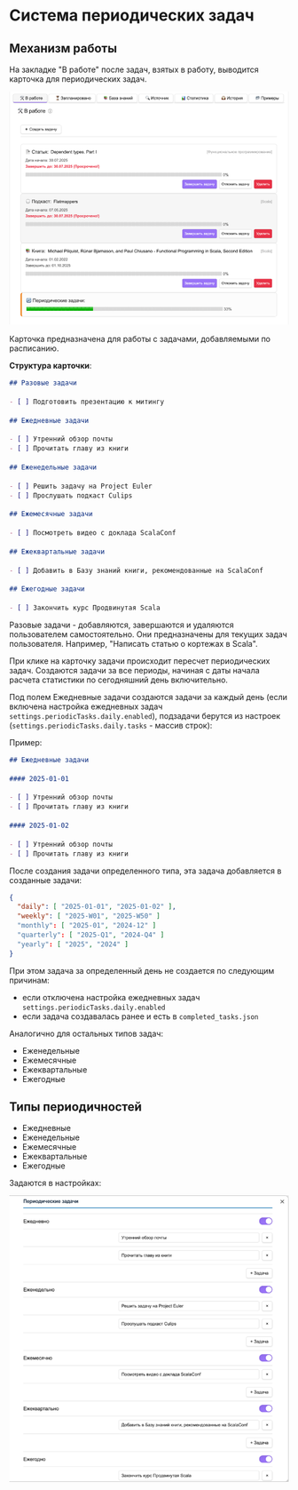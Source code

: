 # Система периодических задач

## Механизм работы

На закладке "В работе" после задач, взятых в работу, выводится карточка для периодических задач.

![Периодические задачи](images/periodicTask.png)

Карточка предназначена для работы с задачами, добавляемыми по расписанию.

**Структура карточки**:

```markdown
## Разовые задачи

- [ ] Подготовить презентацию к митингу
	
## Ежедневные задачи

- [ ] Утренний обзор почты
- [ ] Прочитать главу из книги

## Еженедельные задачи

- [ ] Решить задачу на Project Euler
- [ ] Прослушать подкаст Culips

## Ежемесячные задачи

- [ ] Посмотреть видео с доклада ScalaConf

## Ежеквартальные задачи

- [ ] Добавить в Базу знаний книги, рекомендованные на ScalaConf

## Ежегодные задачи

- [ ] Закончить курс Продвинутая Scala
```

Разовые задачи - добавляются, завершаются и удаляются пользователем самостоятельно. 
Они предназначены для текущих задач пользователя. Например, "Написать статью о кортежах в Scala".

При клике на карточку задачи происходит пересчет периодических задач.
Создаются задачи за все периоды, начиная с даты начала расчета статистики по сегодняшний день включительно.

Под полем Ежедневные задачи создаются задачи за каждый день (если включена настройка ежедневных задач `settings.periodicTasks.daily.enabled`), 
подзадачи берутся из настроек (`settings.periodicTasks.daily.tasks` - массив строк):

Пример:

```markdown
## Ежедневные задачи

#### 2025-01-01

- [ ] Утренний обзор почты
- [ ] Прочитать главу из книги

#### 2025-01-02

- [ ] Утренний обзор почты
- [ ] Прочитать главу из книги
```

После создания задачи определенного типа, эта задача добавляется в созданные задачи:

```completed_tasks.json
{
  "daily": [ "2025-01-01", "2025-01-02" ],
  "weekly": [ "2025-W01", "2025-W50" ]
  "monthly": [ "2025-01", "2024-12" ]
  "quarterly": [ "2025-Q1", "2024-Q4" ]
  "yearly": [ "2025", "2024" ]
}
```

При этом задача за определенный день не создается по следующим причинам: 

- если отключена настройка ежедневных задач `settings.periodicTasks.daily.enabled`
- если задача создавалась ранее и есть в `completed_tasks.json`

Аналогично для остальных типов задач:

- Еженедельные
- Ежемесячные
- Ежеквартальные
- Ежегодные

## Типы периодичностей

- Ежедневные
- Еженедельные
- Ежемесячные
- Ежеквартальные
- Ежегодные

Задаются в настройках:

![Типы периодичностей в настройках](images/periodicSettings.png)
